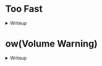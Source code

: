 # Too Fast
<details>
  <summary>Writeup</summary>  
  
  [![image](https://github.com/m4karoni/CTF/assets/70287409/2ebd127e-fcce-484b-bc0e-a42bbd78eea3)](#)

The challenge has given a [ctf.gif](https://github.com/m4karoni/CTF/assets/70287409/618d6c5a-c714-45f3-9ff2-d74319e1f030) file where if we download it, we can see that it's a qr code, but someone drew stuffs on it so we can't scan it properly.
  
In my experience, Photoshop is always a go to for me when dealing with gif files, and so I did.
  
[![image](https://user-images.githubusercontent.com/70287409/245427588-330bf31b-7bbe-4519-80bc-53ee1764cc1c.png)]('')  
In photoshop, these gifs are layers of different images that just repeat in a loop, so I used the Clone Stamp Tool to try to "erase" the drawings
![image](https://github.com/m4karoni/CTF/assets/70287409/a38fbd42-5d31-4c7c-b4b4-052646f95ae8)
  
After you've done it, it will be something like this  
![image](https://github.com/m4karoni/CTF/assets/70287409/9acb10aa-c0ee-4c04-ad9c-f559b63f63a9)  
It is the closest that I can do.  
It still have a little smudge on it but it's sufficient to read the qr code.
  
</details>  
  
# ow(Volume Warning)
<details>  
  <summary>Writeup</summary>  
  
[![image](https://github.com/m4karoni/CTF/assets/70287409/ac707c2a-d93b-4810-aa84-9e7eca6eae5e)](#)


Attachment: [ow.mp3](https://github.com/m4karoni/CTF/assets/70287409/aa7a8025-0219-4283-8e7a-79784962143b)  
  
**\*\*I REALLY DO NOT RECOMMEND CLICKING THE LINK BEFORE TURNING DOWN YOUR VOLUME ESPECIALLY HEADPHONE USERS\*\***  
  
For this challenge, we need to rely on some audio software, especially free ones, I recommend [Audacity](https://www.audacityteam.org/), which is an opensource audio file editor.  
  
<hr>  
When I first open up the file, it looks like this with spectogram view  

[![image](https://github.com/m4karoni/CTF/assets/70287409/09570747-533a-4c57-ac04-fd0f998d45ec)](#)  
[![image](https://github.com/m4karoni/CTF/assets/70287409/75f5cd86-1105-4f5c-b51c-808c62ff64e8)](#)  
<hr>  
But it's not what I wanted to see, so I look around the hints and it says this:  

[![image](https://github.com/m4karoni/CTF/assets/70287409/dbde982a-e9cb-4590-963f-b22201695d4d)](#)  
"What whispering," they said.  
  
I looked around on how to reduce noise in audacity and I came across this [tutorial](https://www.youtube.com/watch?v=Eyqgu4N9rho&pp=ygUraG93IHRvIGRlbGV0ZSBzcGVjaWZpYyBzcGVjdHJ1bSBpbiBhdWRhY2l0eQ%3D%3D).  
I have also stumbled upon this selection in the Effect menu. (Effect > Vocal Reduction and Isolation...)  

[![image](https://github.com/m4karoni/CTF/assets/70287409/e1f87533-3963-44ad-b974-0b79cb4a7790)](#)  
   
  <details>
  <summary>And managed to reduce unwanted noises and get the "whisper" as the flag.</summary>
  Flag: bcactf{n01s3_f4s2ph6}  
  </details>
</details>
